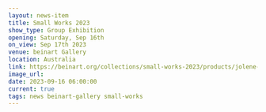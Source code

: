```yaml
---
layout: news-item
title: Small Works 2023
show_type: Group Exhibition
opening: Saturday, Sep 16th
on_view: Sep 17th 2023
venue: beinart Gallery
location: Australia
link: https://beinart.org/collections/small-works-2023/products/jolene-lai-abduction-oil-on-wood-panel
image_url:
date: 2023-09-16 06:00:00
current: true
tags: news beinart-gallery small-works
---
```

 